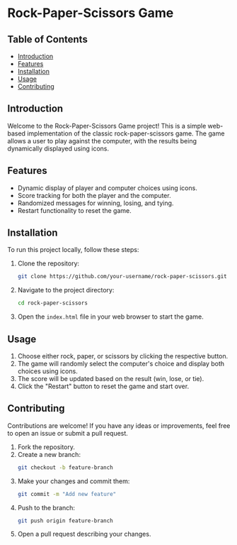 # Rock-Paper-Scissors Game

## Table of Contents
- [Introduction](#introduction)
- [Features](#features)
- [Installation](#installation)
- [Usage](#usage)
- [Contributing](#contributing)

## Introduction
Welcome to the Rock-Paper-Scissors Game project! This is a simple web-based implementation of the classic rock-paper-scissors game. The game allows a user to play against the computer, with the results being dynamically displayed using icons.

## Features
- Dynamic display of player and computer choices using icons.
- Score tracking for both the player and the computer.
- Randomized messages for winning, losing, and tying.
- Restart functionality to reset the game.

## Installation
To run this project locally, follow these steps:

1. Clone the repository:
    ```sh
    git clone https://github.com/your-username/rock-paper-scissors.git
    ```
2. Navigate to the project directory:
    ```sh
    cd rock-paper-scissors
    ```
3. Open the `index.html` file in your web browser to start the game.

## Usage
1. Choose either rock, paper, or scissors by clicking the respective button.
2. The game will randomly select the computer's choice and display both choices using icons.
3. The score will be updated based on the result (win, lose, or tie).
4. Click the "Restart" button to reset the game and start over.

## Contributing
Contributions are welcome! If you have any ideas or improvements, feel free to open an issue or submit a pull request.

1. Fork the repository.
2. Create a new branch:
    ```sh
    git checkout -b feature-branch
    ```
3. Make your changes and commit them:
    ```sh
    git commit -m "Add new feature"
    ```
4. Push to the branch:
    ```sh
    git push origin feature-branch
    ```
5. Open a pull request describing your changes.
